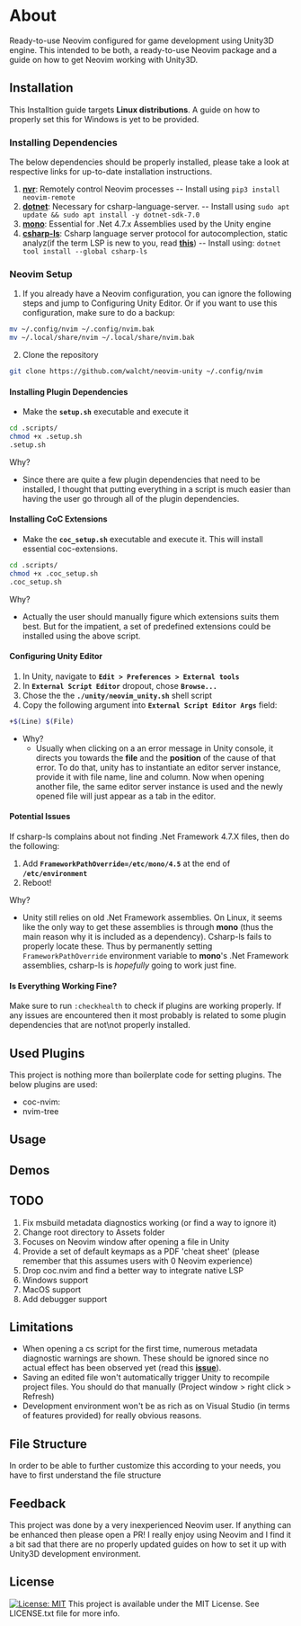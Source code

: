 # About

Ready-to-use Neovim configured for game development using Unity3D engine. This
intended to be both, a ready-to-use Neovim package and a guide on how to get Neovim
working with Unity3D.

## Installation

This Installtion guide targets __Linux distributions__. A guide on how to
properly set this for Windows is yet to be provided.

### Installing Dependencies
The below dependencies should be properly installed, please take a look at
respective links for up-to-date installation instructions.

1. __[nvr][nvr_repo]__: Remotely control Neovim processes -- Install using ```pip3
install neovim-remote```
2. __[dotnet][dotnet_installation]__: Necessary for csharp-language-server.
-- Install using ```sudo apt update && sudo apt install -y dotnet-sdk-7.0```
3. __[mono][mono_installation]__: Essential for .Net 4.7.x Assemblies used by
the Unity engine
4. __[csharp-ls][csharpls_installation]__: Csharp language server protocol for
autocomplection, static analyz(if the term LSP is new to you, read 
__[this][lsp]__) -- Install using: ```dotnet tool install --global csharp-ls```

### Neovim Setup

1. If you already have a Neovim configuration, you can ignore the following
steps and jump to Configuring Unity Editor. Or if you want to use this
configuration, make sure to do a backup:

```bash
mv ~/.config/nvim ~/.config/nvim.bak
mv ~/.local/share/nvim ~/.local/share/nvim.bak
```

2. Clone the repository

```bash
git clone https://github.com/walcht/neovim-unity ~/.config/nvim
```


#### Installing Plugin Dependencies

- Make the __```setup.sh```__ executable and execute it

```bash
cd .scripts/
chmod +x .setup.sh
.setup.sh
```

Why?

- Since there are quite a few plugin dependencies that need to be installed, I
thought that putting everything in a script is much easier than having the user
go through all of the plugin dependencies.

#### Installing CoC Extensions

- Make the __```coc_setup.sh```__ executable and execute it. This will install
essential coc-extensions.

```bash
cd .scripts/
chmod +x .coc_setup.sh
.coc_setup.sh
```

Why?

- Actually the user should manually figure which extensions suits them best.
But for the impatient, a set of predefined extensions could be installed
using the above script.


#### Configuring Unity Editor

1. In Unity, navigate to __```Edit > Preferences > External tools```__
2. In __```External Script Editor```__ dropout, chose __```Browse...```__
3. Chose the the __```./unity/neovim_unity.sh```__ shell script
4. Copy the following argument into __```External Script Editor Args```__ field:

```bash
+$(Line) $(File)
```

- Why?
  - Usually when clicking on a an error message in Unity console, it directs
    you towards the __file__ and the __position__ of the cause of that error.
    To do that, unity has to instantiate an editor server instance, provide it
    with file name, line and column. Now when opening another file, the same
    editor server instance is used and the newly opened file will just appear
    as a tab in the editor.

#### Potential Issues

If csharp-ls complains about not finding .Net Framework 4.7.X files, then do
the following:

1. Add __```FrameworkPathOverride=/etc/mono/4.5```__ at the end of  
__```/etc/environment```__
2. Reboot!

Why?

- Unity still relies on old .Net Framework assemblies. On Linux, it seems
like the only way to get these assemblies is through __mono__ (thus the main
reason why it is included as a dependency). Csharp-ls fails to properly locate
these. Thus by permanently setting ```FrameworkPathOverride``` environment
variable to __mono__'s .Net Framework assemblies, csharp-ls is _hopefully_
going to work just fine.

#### Is Everything Working Fine?

Make sure to run ```:checkhealth``` to check if plugins are working properly.
If any issues are encountered then it most probably is related to some plugin
dependencies that are not\not properly installed.

## Used Plugins

This project is nothing more than boilerplate code for setting plugins. The
below plugins are used:

- coc-nvim:
- nvim-tree

## Usage

## Demos

## TODO

1. Fix msbuild metadata diagnostics working (or find a way to ignore it)
1. Change root directory to Assets folder
1. Focuses on Neovim window after opening a file in Unity
1. Provide a set of default keymaps as a PDF 'cheat sheet' (please remember
that this assumes users with 0 Neovim experience)
1. Drop coc.nvim and find a better way to integrate native LSP
1. Windows support
1. MacOS support
1. Add debugger support

## Limitations

- When opening a cs script for the first time, numerous metadata diagnostic
warnings are shown. These should be ignored since no actual effect has been
observed yet (read this __[issue][metadata_issue]__).
- Saving an edited file won't automatically trigger Unity to recompile project
files. You should do that manually (Project window > right click > Refresh)
- Development environment won't be as rich as on Visual Studio (in terms of
features provided) for really obvious reasons.

## File Structure

In order to be able to further customize this according to your needs, you
have to first understand the file structure

[nvr_repo]: https://github.com/mhinz/neovim-remote
[dotnet_installation]: https://github.com/dotnet/core/blob/main/linux.md
[mono_installation]: https://www.mono-project.com/download/stable/
[csharpls_installation]: https://github.com/razzmatazz/csharp-language-server
[lsp]: https://microsoft.github.io/language-server-protocol/
[metadata_issue]: https://github.com/dotnet/format/issues/56

## Feedback

This project was done by a very inexperienced Neovim user. If anything can be
enhanced then please open a PR!
I really enjoy using Neovim and I find it a bit sad that there are no
properly updated guides on how to set it up with Unity3D development
environment.

## License

 [![License: MIT](https://img.shields.io/badge/License-MIT-yellow.svg)](https://opensource.org/licenses/MIT)
 This project is available under the MIT License. See LICENSE.txt file for more
 info.
